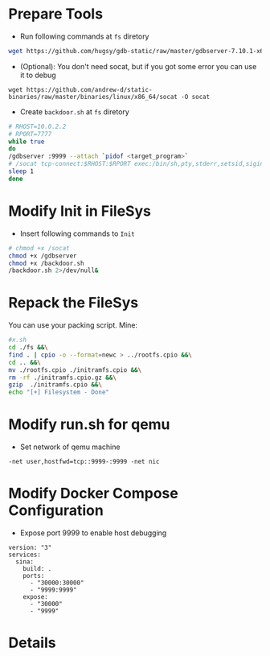 # Prepare Tools
- Run following commands at `fs` diretory 
```bash
wget https://github.com/hugsy/gdb-static/raw/master/gdbserver-7.10.1-x64 -O gdbserver
```
- (Optional): You don't need socat, but if you got some error you can use it to debug
```
wget https://github.com/andrew-d/static-binaries/raw/master/binaries/linux/x86_64/socat -O socat
```

- Create `backdoor.sh` at `fs` diretory

```bash
# RHOST=10.0.2.2
# RPORT=7777
while true
do
/gdbserver :9999 --attach `pidof <target_program>`
# /socat tcp-connect:$RHOST:$RPORT exec:/bin/sh,pty,stderr,setsid,sigint,sane
sleep 1
done
``` 

# Modify Init in FileSys
- Insert following commands to `Init` 
```bash
# chmod +x /socat
chmod +x /gdbserver
chmod +x /backdoor.sh
/backdoor.sh 2>/dev/null&
```

# Repack the FileSys
You can use your packing script.
Mine:
```bash
#x.sh
cd ./fs &&\
find . | cpio -o --format=newc > ../rootfs.cpio &&\
cd .. &&\
mv ./rootfs.cpio ./initramfs.cpio &&\
rm -rf ./initramfs.cpio.gz &&\
gzip  ./initramfs.cpio &&\
echo "[+] Filesystem - Done"
```

# Modify run.sh for qemu
- Set network of qemu machine
```
-net user,hostfwd=tcp::9999-:9999 -net nic
``` 

# Modify Docker Compose Configuration
- Expose port 9999 to enable host debugging
```
version: "3"
services:
  sina:
    build: .
    ports:
      - "30000:30000"
      - "9999:9999"
    expose:
      - "30000"
      - "9999"

```

# Details

